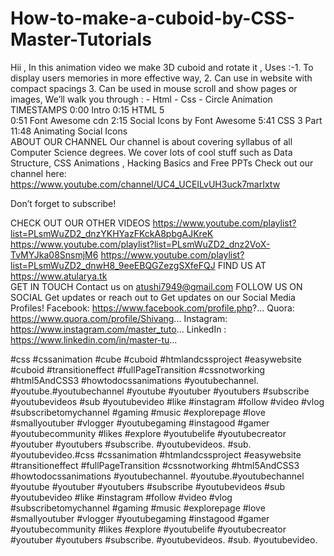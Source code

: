 # How-to-make-a-cuboid-by-CSS-Master-Tutorials
Hii , In this animation video we make 3D cuboid and rotate it ,
Uses :-1.  To display users memories in more effective way,
            2.  Can use in website with compact spacings
            3.  Can be used in mouse scroll and show pages or images,
We’ll walk you through : - Html  - Css - Circle Animation  
TIMESTAMPS 0:00 Intro
           0:15 HTML 5  
           0:51 Font Awesome cdn 
           2:15 Social Icons by Font Awesome 
           5:41 CSS 3 Part 
           11:48 Animating Social Icons  
ABOUT OUR CHANNEL Our channel is about covering syllabus of all Computer Science degrees.
We cover lots of cool stuff such as Data Structure, CSS Animations , Hacking Basics and Free PPTs 
Check out our channel here: https://www.youtube.com/channel/UC4_UCEILvUH3uck7marIxtw 

Don’t forget to subscribe!  

CHECK OUT OUR OTHER VIDEOS 
https://www.youtube.com/playlist?list=PLsmWuZD2_dnzYKHYazFKckA8pbgAJKreK
https://www.youtube.com/playlist?list=PLsmWuZD2_dnz2VoX-TvMYJka08SnsmjM6 
https://www.youtube.com/playlist?list=PLsmWuZD2_dnwH8_9eeEBQGZezgSXfeFQJ 
FIND US AT https://www.atularya.tk  
GET IN TOUCH Contact us on atushi7949@gmail.com 
FOLLOW US ON SOCIAL
Get updates or reach out to Get updates on our Social Media Profiles!
Facebook: https://www.facebook.com/profile.php?... 
Quora: https://www.quora.com/profile/Shivang...
Instagram: https://www.instagram.com/master_tuto... 
LinkedIn : https://www.linkedin.com/in/master-tu... 

#css #cssanimation #cube #cuboid #htmlandcssproject #easywebsite #cuboid #transitioneffect #fullPageTransition #cssnotworking #html5AndCSS3  #howtodocssanimations #youtubechannel.
#youtube.#youtubechannel #youtube #youtuber #youtubers #subscribe #youtubevideos #sub #youtubevideo #like #instagram #follow #video #vlog #subscribetomychannel #gaming #music #explorepage #love #smallyoutuber #vlogger #youtubegaming #instagood #gamer #youtubecommunity #likes #explore #youtubelife #youtubecreator #youtuber #youtubers
#subscribe.
#youtubevideos.
#sub.
#youtubevideo.#css #cssanimation  #htmlandcssproject #easywebsite #transitioneffect #fullPageTransition #cssnotworking #html5AndCSS3  #howtodocssanimations #youtubechannel. #youtube.#youtubechannel #youtube #youtuber #youtubers #subscribe #youtubevideos #sub #youtubevideo #like #instagram #follow #video #vlog #subscribetomychannel #gaming #music #explorepage #love #smallyoutuber #vlogger #youtubegaming #instagood #gamer #youtubecommunity #likes #explore #youtubelife #youtubecreator #youtuber #youtubers #subscribe. #youtubevideos. #sub. #youtubevideo.  
